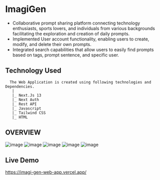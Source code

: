 # ImagiGen
- Collaborative prompt sharing platform connecting technology enthusiasts, sports lovers, and individuals from various backgrounds facilitating the exploration and creation of daily prompts. 
- Implemented User account functionality, enabling users to create, modify, and delete their own prompts.
- Integrated search capabilities that allow users to easily find prompts based on tags, prompt sentence, and specific user.

## Technology Used
      The Web Application is created using following technologies and Dependencies.
       | 
       |_ Next.Js 13
       |_ Next Auth 
       |_ Rest API
       |_ Javascript
       |_ Tailwind CSS
       |_ HTML 

## OVERVIEW

![image](https://github.com/SumitKumar-2000/Prompt-Ai-WebApp/assets/80626529/6ec2a794-8753-4f68-81dd-e5fd9e31c49b)
![image](https://github.com/SumitKumar-2000/Prompt-Ai-WebApp/assets/80626529/d0ae3660-81ad-479c-88a4-90e22d735143)
![image](https://github.com/SumitKumar-2000/Prompt-Ai-WebApp/assets/80626529/297310a5-dd11-490c-a835-fa6a2f1d2f06)
![image](https://github.com/SumitKumar-2000/Prompt-Ai-WebApp/assets/80626529/da6d00b8-66ee-44d3-a9b6-3b1dd822bfe6)
![image](https://github.com/SumitKumar-2000/Prompt-Ai-WebApp/assets/80626529/df47f0b5-b963-486c-b9a1-22c04e136baa)



## Live Demo
 https://imagi-gen-web-app.vercel.app/
